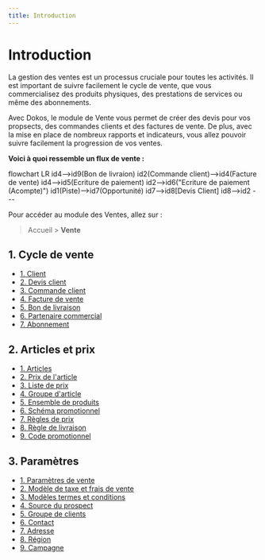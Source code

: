 ```yaml
---
title: Introduction
---
```


# Introduction

La gestion des ventes est un processus cruciale pour toutes les activités. Il est important de suivre facilement le cycle de vente, que vous commercialisez des produits physiques, des prestations de services ou même des abonnements.

Avec Dokos, le module de Vente vous permet de créer des devis pour vos propsects, des commandes clients et des factures de vente. De plus, avec la mise en place de nombreux rapports et indicateurs, vous allez pouvoir suivre facilement la progression de vos ventes.

**Voici à quoi ressemble un flux de vente :**

<mermaid>
flowchart LR
	id4-->id9(Bon de livraion)
  id2(Commande client)-->id4(Facture de vente)
  id4-->id5(Ecriture de paiement)
  id2-->id6("Ecriture de paiement (Acompte)")
  id1(Piste)-->id7(Opportunité)
 	id7-->id8[Devis Client]
  id8-->id2
</mermaid>
---

Pour accéder au module des Ventes, allez sur :

> Accueil > **Vente**

## 1. Cycle de vente
- [1. Client](/dokos/parametrage/clients)
- [2. Devis client](/selling/quotation)
- [3. Commande client](/selling/sales-order)
- [4. Facture de vente](/selling/sales-invoice)
- [5. Bon de livraison](/dokos/stocks/delivery-note)
- [6. Partenaire commercial](/selling/sales-partner)
- [7. Abonnement](/selling/subscription)

## 2. Articles et prix
- [1. Articles](/dokos/parametrage/articles)
- [2. Prix de l'article](/dokos/parametrage/articles-price)
- [3. Liste de prix](/configuration/liste-de-prix)
- [4. Groupe d'article](/dokos/parametrage/articles-group)
- [5. Ensemble de produits](/stocks/product-bundle)
- [6. Schéma promotionnel](/stocks/promotional-scheme)
- [7. Règles de prix](/stocks/price-rules)
- [8. Règle de livraison](/stocks/shipping-rule)
- [9. Code promotionnel](/selling/coupon-code)

## 3.  Paramètres
- [1. Paramètres de vente](/selling/selling-settings)
- [2. Modèle de taxe et frais de vente](/selling/sales-taxes-and-charges-template)
- [3. Modèles termes et conditions](/settings/terms-and-conditions)
- [4. Source du prospect](/crm/lead_source)
- [5. Groupe de clients](/dokos/parametrage/clients-group)
- [6. Contact](/crm/contact)
- [7. Adresse](/crm/address)
- [8. Région](/selling/territory)
- [9. Campagne](/crm/campaing)